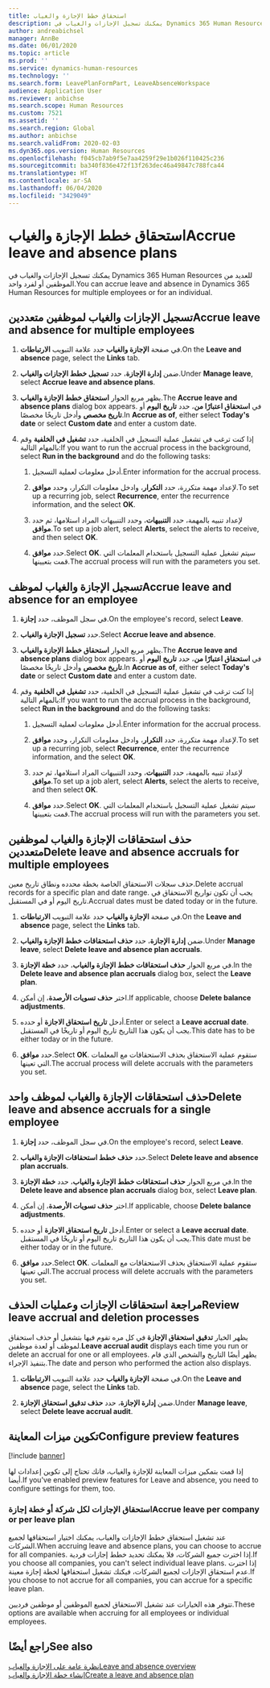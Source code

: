 ```yaml
---
title: استحقاق خطط الإجازة والغياب
description: يمكنك تسجيل الإجازات والغياب في Dynamics 365 Human Resources للعديد من الموظفين أو لفرد واحد.
author: andreabichsel
manager: AnnBe
ms.date: 06/01/2020
ms.topic: article
ms.prod: ''
ms.service: dynamics-human-resources
ms.technology: ''
ms.search.form: LeavePlanFormPart, LeaveAbsenceWorkspace
audience: Application User
ms.reviewer: anbichse
ms.search.scope: Human Resources
ms.custom: 7521
ms.assetid: ''
ms.search.region: Global
ms.author: anbichse
ms.search.validFrom: 2020-02-03
ms.dyn365.ops.version: Human Resources
ms.openlocfilehash: f045cb7ab9f5e7aa4259f29e1b026f110425c236
ms.sourcegitcommit: ba340f836e472f13f263dec46a49847c788fca44
ms.translationtype: HT
ms.contentlocale: ar-SA
ms.lasthandoff: 06/04/2020
ms.locfileid: "3429049"
---
```

# <a name="accrue-leave-and-absence-plans"></a><span data-ttu-id="487d8-103">استحقاق خطط الإجازة والغياب</span><span class="sxs-lookup"><span data-stu-id="487d8-103">Accrue leave and absence plans</span></span>

<span data-ttu-id="487d8-104">يمكنك تسجيل الإجازات والغياب في Dynamics 365 Human Resources للعديد من الموظفين أو لفرد واحد.</span><span class="sxs-lookup"><span data-stu-id="487d8-104">You can accrue leave and absence in Dynamics 365 Human Resources for multiple employees or for an individual.</span></span>

## <a name="accrue-leave-and-absence-for-multiple-employees"></a><span data-ttu-id="487d8-105">تسجيل الإجازات والغياب لموظفين متعددين</span><span class="sxs-lookup"><span data-stu-id="487d8-105">Accrue leave and absence for multiple employees</span></span>

1. <span data-ttu-id="487d8-106">في صفحة **‏‫الإجازة والغياب‬** حدد علامة التبويب **الارتباطات**.</span><span class="sxs-lookup"><span data-stu-id="487d8-106">On the **Leave and absence** page, select the **Links** tab.</span></span>

2. <span data-ttu-id="487d8-107">ضمن **إدارة الإجازة**، حدد **تسجيل خطط الإجازات والغياب**.</span><span class="sxs-lookup"><span data-stu-id="487d8-107">Under **Manage leave**, select **Accrue leave and absence plans**.</span></span>

3. <span data-ttu-id="487d8-108">يظهر مربع الحوار **استحقاق خطط الإجازة والغياب‬**.</span><span class="sxs-lookup"><span data-stu-id="487d8-108">The **Accrue leave and absence plans** dialog box appears.</span></span> <span data-ttu-id="487d8-109">في **استحقاق اعتبارًا من**، حدد **تاريخ اليوم** أو **تاريخ مخصص** وأدخل تاريخًا مخصصًا.</span><span class="sxs-lookup"><span data-stu-id="487d8-109">In **Accrue as of**, either select **Today's date** or select **Custom date** and enter a custom date.</span></span>

4. <span data-ttu-id="487d8-110">إذا كنت ترغب في تشغيل عملية التسجيل في الخلفية، حدد **تشغيل في الخلفية** وقم بالمهام التالية:</span><span class="sxs-lookup"><span data-stu-id="487d8-110">If you want to run the accrual process in the background, select **Run in the background** and do the following tasks:</span></span>

   1. <span data-ttu-id="487d8-111">أدخل معلومات لعملية التسجيل.</span><span class="sxs-lookup"><span data-stu-id="487d8-111">Enter information for the accrual process.</span></span>

   2. <span data-ttu-id="487d8-112">لإعداد مهمة متكررة، حدد **التكرار**، وادخل معلومات التكرار، وحدد **موافق**.</span><span class="sxs-lookup"><span data-stu-id="487d8-112">To set up a recurring job, select **Recurrence**, enter the recurrence information, and the select **OK**.</span></span>

   3. <span data-ttu-id="487d8-113">لإعداد تنبيه بالمهمة، حدد **التنبيهات**، وحدد التنبيهات المراد استلامها، ثم حدد **موافق**.</span><span class="sxs-lookup"><span data-stu-id="487d8-113">To set up a job alert, select **Alerts**, select the alerts to receive, and then select **OK**.</span></span>

   4. <span data-ttu-id="487d8-114">حدد **موافق**.</span><span class="sxs-lookup"><span data-stu-id="487d8-114">Select **OK**.</span></span> <span data-ttu-id="487d8-115">سيتم تشغيل عملية التسجيل باستخدام المعلمات التي قمت بتعيينها.</span><span class="sxs-lookup"><span data-stu-id="487d8-115">The accrual process will run with the parameters you set.</span></span>

## <a name="accrue-leave-and-absence-for-an-employee"></a><span data-ttu-id="487d8-116">تسجيل الإجازة والغياب لموظف</span><span class="sxs-lookup"><span data-stu-id="487d8-116">Accrue leave and absence for an employee</span></span>

1. <span data-ttu-id="487d8-117">في سجل الموظف، حدد **إجازة**.</span><span class="sxs-lookup"><span data-stu-id="487d8-117">On the employee's record, select **Leave**.</span></span>

2. <span data-ttu-id="487d8-118">حدد **تسجيل الإجازة والغياب**.</span><span class="sxs-lookup"><span data-stu-id="487d8-118">Select **Accrue leave and absence**.</span></span>

3. <span data-ttu-id="487d8-119">يظهر مربع الحوار **استحقاق خطط الإجازة والغياب‬**.</span><span class="sxs-lookup"><span data-stu-id="487d8-119">The **Accrue leave and absence plans** dialog box appears.</span></span> <span data-ttu-id="487d8-120">في **استحقاق اعتبارًا من**، حدد **تاريخ اليوم** أو **تاريخ مخصص** وأدخل تاريخًا مخصصًا.</span><span class="sxs-lookup"><span data-stu-id="487d8-120">In **Accrue as of**, either select **Today's date** or select **Custom date** and enter a custom date.</span></span>

4. <span data-ttu-id="487d8-121">إذا كنت ترغب في تشغيل عملية التسجيل في الخلفية، حدد **تشغيل في الخلفية** وقم بالمهام التالية:</span><span class="sxs-lookup"><span data-stu-id="487d8-121">If you want to run the accrual process in the background, select **Run in the background** and do the following tasks:</span></span>

   1. <span data-ttu-id="487d8-122">أدخل معلومات لعملية التسجيل.</span><span class="sxs-lookup"><span data-stu-id="487d8-122">Enter information for the accrual process.</span></span>

   2. <span data-ttu-id="487d8-123">لإعداد مهمة متكررة، حدد **التكرار**، وادخل معلومات التكرار، وحدد **موافق**.</span><span class="sxs-lookup"><span data-stu-id="487d8-123">To set up a recurring job, select **Recurrence**, enter the recurrence information, and the select **OK**.</span></span>

   3. <span data-ttu-id="487d8-124">لإعداد تنبيه بالمهمة، حدد **التنبيهات**، وحدد التنبيهات المراد استلامها، ثم حدد **موافق**.</span><span class="sxs-lookup"><span data-stu-id="487d8-124">To set up a job alert, select **Alerts**, select the alerts to receive, and then select **OK**.</span></span>

   4. <span data-ttu-id="487d8-125">حدد **موافق**.</span><span class="sxs-lookup"><span data-stu-id="487d8-125">Select **OK**.</span></span> <span data-ttu-id="487d8-126">سيتم تشغيل عملية التسجيل باستخدام المعلمات التي قمت بتعيينها.</span><span class="sxs-lookup"><span data-stu-id="487d8-126">The accrual process will run with the parameters you set.</span></span>

## <a name="delete-leave-and-absence-accruals-for-multiple-employees"></a><span data-ttu-id="487d8-127">حذف استحقاقات الإجازة والغياب لموظفين متعددين</span><span class="sxs-lookup"><span data-stu-id="487d8-127">Delete leave and absence accruals for multiple employees</span></span>

<span data-ttu-id="487d8-128">حذف سجلات الاستحقاق الخاصة بخطة محدده ونطاق تاريخ معين.</span><span class="sxs-lookup"><span data-stu-id="487d8-128">Delete accrual records for a specific plan and date range.</span></span> <span data-ttu-id="487d8-129">يجب أن تكون تواريخ الاستحقاق في تاريخ اليوم أو في المستقبل.</span><span class="sxs-lookup"><span data-stu-id="487d8-129">Accrual dates must be dated today or in the future.</span></span>

1. <span data-ttu-id="487d8-130">في صفحة **‏‫الإجازة والغياب‬** حدد علامة التبويب **الارتباطات**.</span><span class="sxs-lookup"><span data-stu-id="487d8-130">On the **Leave and absence** page, select the **Links** tab.</span></span>

2. <span data-ttu-id="487d8-131">ضمن **إدارة الإجازة**، حدد **حذف استحقاقات خطط الإجازة والغياب**.</span><span class="sxs-lookup"><span data-stu-id="487d8-131">Under **Manage leave**, select **Delete leave and absence plan accruals**.</span></span>

3. <span data-ttu-id="487d8-132">في مربع الحوار **حذف استحقاقات خطط الإجازة والغياب**، حدد **خطة الإجازة**.</span><span class="sxs-lookup"><span data-stu-id="487d8-132">In the **Delete leave and absence plan accruals** dialog box, select the **Leave plan**.</span></span> 

4. <span data-ttu-id="487d8-133">اختر **حذف تسويات الأرصدة**، إن أمكن.</span><span class="sxs-lookup"><span data-stu-id="487d8-133">If applicable, choose **Delete balance adjustments**.</span></span>

5. <span data-ttu-id="487d8-134">أدخل **تاريخ استحقاق الاجازة** أو حدده.</span><span class="sxs-lookup"><span data-stu-id="487d8-134">Enter or select a **Leave accrual date**.</span></span> <span data-ttu-id="487d8-135">يجب أن يكون هذا التاريخ تاريخ اليوم أو تاريخًا في المستقبل.</span><span class="sxs-lookup"><span data-stu-id="487d8-135">This date has to be either today or in the future.</span></span> 

6. <span data-ttu-id="487d8-136">حدد **موافق**.</span><span class="sxs-lookup"><span data-stu-id="487d8-136">Select **OK**.</span></span> <span data-ttu-id="487d8-137">ستقوم عملية الاستحقاق بحذف الاستحقاقات مع المعلمات التي تعينها.</span><span class="sxs-lookup"><span data-stu-id="487d8-137">The accrual process will delete accruals with the parameters you set.</span></span> 

## <a name="delete-leave-and-absence-accruals-for-a-single-employee"></a><span data-ttu-id="487d8-138">حذف استحقاقات الإجازة والغياب لموظف واحد</span><span class="sxs-lookup"><span data-stu-id="487d8-138">Delete leave and absence accruals for a single employee</span></span>

1. <span data-ttu-id="487d8-139">في سجل الموظف، حدد **إجازة**.</span><span class="sxs-lookup"><span data-stu-id="487d8-139">On the employee's record, select **Leave**.</span></span>

2. <span data-ttu-id="487d8-140">حدد **حذف خطط استحقاقات الإجازة والغياب**.</span><span class="sxs-lookup"><span data-stu-id="487d8-140">Select **Delete leave and absence plan accruals**.</span></span>

3. <span data-ttu-id="487d8-141">في مربع الحوار **حذف استحقاقات خطط الإجازة والغياب**، حدد **خطة الإجازة**.</span><span class="sxs-lookup"><span data-stu-id="487d8-141">In the **Delete leave and absence plan accruals** dialog box, select **Leave plan**.</span></span> 

4. <span data-ttu-id="487d8-142">اختر **حذف تسويات الأرصدة**، إن أمكن.</span><span class="sxs-lookup"><span data-stu-id="487d8-142">If applicable, choose **Delete balance adjustments**.</span></span>

5. <span data-ttu-id="487d8-143">أدخل **تاريخ استحقاق الاجازة** أو حدده.</span><span class="sxs-lookup"><span data-stu-id="487d8-143">Enter or select a **Leave accrual date**.</span></span> <span data-ttu-id="487d8-144">يجب أن يكون هذا التاريخ تاريخ اليوم أو تاريخًا في المستقبل.</span><span class="sxs-lookup"><span data-stu-id="487d8-144">This date must be either today or in the future.</span></span> 

6. <span data-ttu-id="487d8-145">حدد **موافق**.</span><span class="sxs-lookup"><span data-stu-id="487d8-145">Select **OK**.</span></span> <span data-ttu-id="487d8-146">ستقوم عملية الاستحقاق بحذف الاستحقاقات مع المعلمات التي تعينها.</span><span class="sxs-lookup"><span data-stu-id="487d8-146">The accrual process will delete accruals with the parameters you set.</span></span> 

## <a name="review-leave-accrual-and-deletion-processes"></a><span data-ttu-id="487d8-147">مراجعة استحقاقات الإجازات وعمليات الحذف</span><span class="sxs-lookup"><span data-stu-id="487d8-147">Review leave accrual and deletion processes</span></span>

<span data-ttu-id="487d8-148">يظهر الخيار **تدقيق استحقاق الإجازة** في كل مره تقوم فيها بتشغيل أو حذف استحقاق لموظف أو لعدة موظفين.</span><span class="sxs-lookup"><span data-stu-id="487d8-148">**Leave accrual audit** displays each time you run or delete an accrual for one or all employees.</span></span> <span data-ttu-id="487d8-149">يظهر أيضًا التاريخ والشخص الذي قام بتنفيذ الإجراء.</span><span class="sxs-lookup"><span data-stu-id="487d8-149">The date and person who performed the action also displays.</span></span>

1. <span data-ttu-id="487d8-150">في صفحة **‏‫الإجازة والغياب‬** حدد علامة التبويب **الارتباطات**.</span><span class="sxs-lookup"><span data-stu-id="487d8-150">On the **Leave and absence** page, select the **Links** tab.</span></span>

2. <span data-ttu-id="487d8-151">ضمن **إدارة الإجازة**، حدد **حذف تدقيق استحقاق الإجازة**.</span><span class="sxs-lookup"><span data-stu-id="487d8-151">Under **Manage leave**, select **Delete leave accrual audit**.</span></span>

## <a name="configure-preview-features"></a><span data-ttu-id="487d8-152">تكوين ميزات المعاينة</span><span class="sxs-lookup"><span data-stu-id="487d8-152">Configure preview features</span></span>

[!include [banner](includes/preview-feature-leave-absence.md)]

<span data-ttu-id="487d8-153">إذا قمت بتمكين ميزات المعاينة للإجازة والغياب، فانك تحتاج إلى تكوين إعدادات لها أيضا.</span><span class="sxs-lookup"><span data-stu-id="487d8-153">If you've enabled preview features for Leave and absence, you need to configure settings for them, too.</span></span>

### <a name="accrue-leave-per-company-or-per-leave-plan"></a><span data-ttu-id="487d8-154">استحقاق الإجازات لكل شركة أو خطة إجازة</span><span class="sxs-lookup"><span data-stu-id="487d8-154">Accrue leave per company or per leave plan</span></span>

<span data-ttu-id="487d8-155">عند تشغيل استحقاق خطط الإجازات والغياب، يمكنك اختيار استحقاقها لجميع الشركات.</span><span class="sxs-lookup"><span data-stu-id="487d8-155">When accruing leave and absence plans, you can choose to accrue for all companies.</span></span> <span data-ttu-id="487d8-156">إذا اخترت جميع الشركات‬، فلا يمكنك تحديد خطط إجازات فردية.</span><span class="sxs-lookup"><span data-stu-id="487d8-156">If you choose all companies, you can't select individual leave plans.</span></span> <span data-ttu-id="487d8-157">إذا اخترت عدم استحقاق الإجازات لجميع الشركات، فيكنك تشغيل استحقاقها لخطة إجازة معينة.</span><span class="sxs-lookup"><span data-stu-id="487d8-157">If you choose to not accrue for all companies, you can accrue for a specific leave plan.</span></span> 

<span data-ttu-id="487d8-158">تتوفر هذه الخيارات عند تشغيل الاستحقاق لجميع الموظفين أو موظفين فرديين.</span><span class="sxs-lookup"><span data-stu-id="487d8-158">These options are available when accruing for all employees or individual employees.</span></span> 

## <a name="see-also"></a><span data-ttu-id="487d8-159">راجع أيضًا</span><span class="sxs-lookup"><span data-stu-id="487d8-159">See also</span></span>

[<span data-ttu-id="487d8-160">نظرة عامة على الإجازة والغياب</span><span class="sxs-lookup"><span data-stu-id="487d8-160">Leave and absence overview</span></span>](hr-leave-and-absence-overview.md)</br>
[<span data-ttu-id="487d8-161">إنشاء خطة الإجازة والغياب</span><span class="sxs-lookup"><span data-stu-id="487d8-161">Create a leave and absence plan</span></span>](hr-leave-and-absence-plans.md)
